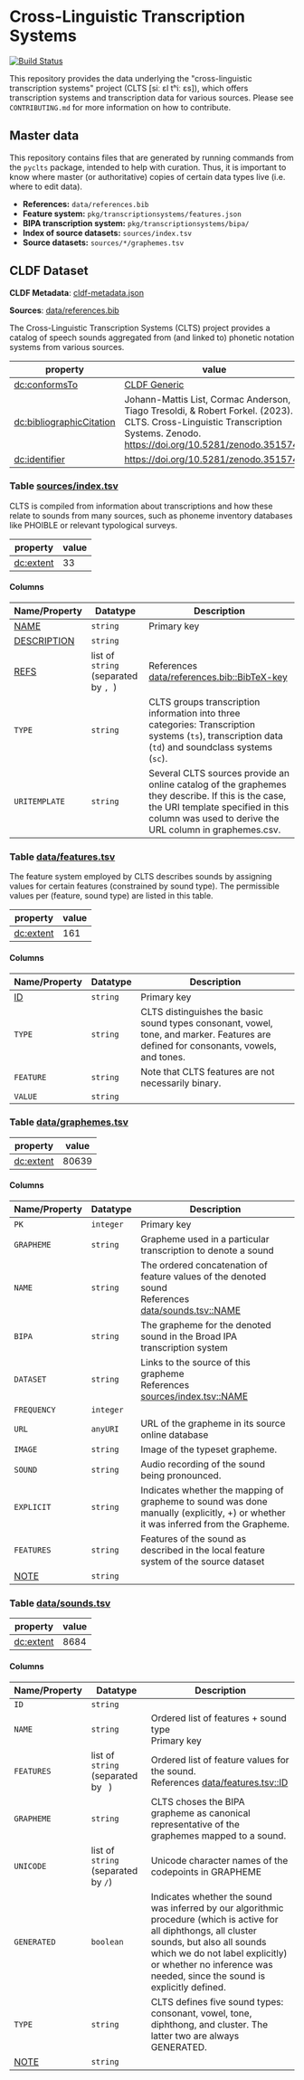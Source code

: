 # Cross-Linguistic Transcription Systems

[![Build Status](https://github.com/cldf-clts/clts/workflows/CLDF-validation/badge.svg)](https://github.com/cldf-clts/clts/actions?query=workflow%3ACLDF-validation)

This repository provides the data underlying the "cross-linguistic transcription systems" project (CLTS [siː ɛl tʰiː ɛs]), which offers transcription systems and transcription data for various sources. Please see `CONTRIBUTING.md` for more information on how to contribute.


## Master data

This repository contains files that are generated by running commands from the
`pyclts` package, intended to help with curation.
Thus, it is important to know where master (or authoritative) copies of certain
data types live (i.e. where to edit data).

- **References:** `data/references.bib`
- **Feature system:** `pkg/transcriptionsystems/features.json`
- **BIPA transcription system:** `pkg/transcriptionsystems/bipa/`
- **Index of source datasets:** `sources/index.tsv`
- **Source datasets:** `sources/*/graphemes.tsv`


## CLDF Dataset

**CLDF Metadata**: [cldf-metadata.json](./cldf-metadata.json)

**Sources**: [data/references.bib](./data/references.bib)

The Cross-Linguistic Transcription Systems (CLTS) project provides a catalog of speech sounds aggregated from (and linked to) phonetic notation systems from various sources.

property | value
 --- | ---
[dc:conformsTo](http://purl.org/dc/terms/conformsTo) | [CLDF Generic](http://cldf.clld.org/v1.0/terms.rdf#Generic)
[dc:bibliographicCitation](http://purl.org/dc/terms/bibliographicCitation) | Johann-Mattis List, Cormac Anderson, Tiago Tresoldi, & Robert Forkel. (2023). CLTS. Cross-Linguistic Transcription Systems. Zenodo. https://doi.org/10.5281/zenodo.3515744
[dc:identifier](http://purl.org/dc/terms/identifier) | https://doi.org/10.5281/zenodo.3515744




### <a name="table-sourcesindextsv"></a>Table [sources/index.tsv](./sources/index.tsv)


CLTS is compiled from information about transcriptions and how these relate to sounds from many sources, such as phoneme inventory databases like PHOIBLE or relevant typological surveys.

property | value
 --- | ---
[dc:extent](http://purl.org/dc/terms/extent) | 33




#### Columns


Name/Property | Datatype | Description
 --- | --- | --- 
[NAME](http://cldf.clld.org/v1.0/terms.rdf#id) | `string` | Primary key
[DESCRIPTION](http://cldf.clld.org/v1.0/terms.rdf#description) | `string` | 
[REFS](http://cldf.clld.org/v1.0/terms.rdf#source) | list of `string` (separated by `, `) | References [data/references.bib::BibTeX-key](./data/references.bib)
`TYPE` | `string` | CLTS groups transcription information into three categories: Transcription systems (`ts`), transcription data (`td`) and soundclass systems (`sc`).
`URITEMPLATE` | `string` | Several CLTS sources provide an online catalog of the graphemes they describe. If this is the case, the URI template specified in this column was used to derive the URL column in graphemes.csv.



### <a name="table-datafeaturestsv"></a>Table [data/features.tsv](./data/features.tsv)


The feature system employed by CLTS describes sounds by assigning values for certain features (constrained by sound type). The permissible values per (feature, sound type) are listed in this table.

property | value
 --- | ---
[dc:extent](http://purl.org/dc/terms/extent) | 161




#### Columns


Name/Property | Datatype | Description
 --- | --- | --- 
[ID](http://cldf.clld.org/v1.0/terms.rdf#id) | `string` | Primary key
`TYPE` | `string` | CLTS distinguishes the basic sound types consonant, vowel, tone, and marker. Features are defined for consonants, vowels, and tones.
`FEATURE` | `string` | Note that CLTS features are not necessarily binary.
`VALUE` | `string` | 



### <a name="table-datagraphemestsv"></a>Table [data/graphemes.tsv](./data/graphemes.tsv)


property | value
 --- | ---
[dc:extent](http://purl.org/dc/terms/extent) | 80639




#### Columns


Name/Property | Datatype | Description
 --- | --- | --- 
`PK` | `integer` | Primary key
`GRAPHEME` | `string` | Grapheme used in a particular transcription to denote a sound
`NAME` | `string` | The ordered concatenation of feature values of the denoted sound<br>References [data/sounds.tsv::NAME](#table-datasoundstsv)
`BIPA` | `string` | The grapheme for the denoted sound in the Broad IPA transcription system
`DATASET` | `string` | Links to the source of this grapheme<br>References [sources/index.tsv::NAME](#table-sourcesindextsv)
`FREQUENCY` | `integer` | 
`URL` | `anyURI` | URL of the grapheme in its source online database
`IMAGE` | `string` | Image of the typeset grapheme.
`SOUND` | `string` | Audio recording of the sound being pronounced.
`EXPLICIT` | `string` | Indicates whether the mapping of grapheme to sound was done manually (explicitly, +) or whether it was inferred from the Grapheme.
`FEATURES` | `string` | Features of the sound as described in the local feature system of the source dataset
[NOTE](http://cldf.clld.org/v1.0/terms.rdf#comment) | `string` | 



### <a name="table-datasoundstsv"></a>Table [data/sounds.tsv](./data/sounds.tsv)


property | value
 --- | ---
[dc:extent](http://purl.org/dc/terms/extent) | 8684




#### Columns


Name/Property | Datatype | Description
 --- | --- | --- 
`ID` | `string` | 
`NAME` | `string` | Ordered list of features + sound type<br>Primary key
`FEATURES` | list of `string` (separated by ` `) | Ordered list of feature values for the sound.<br>References [data/features.tsv::ID](#table-datafeaturestsv)
`GRAPHEME` | `string` | CLTS choses the BIPA grapheme as canonical representative of the graphemes mapped to a sound.
`UNICODE` | list of `string` (separated by ` / `) | Unicode character names of the codepoints in GRAPHEME
`GENERATED` | `boolean` | Indicates whether the sound was inferred by our algorithmic procedure (which is active for all diphthongs, all cluster sounds, but also all sounds which we do not label explicitly) or whether no inference was needed, since the sound is explicitly defined.
`TYPE` | `string` | CLTS defines five sound types: consonant, vowel, tone, diphthong, and cluster. The latter two are always GENERATED.
[NOTE](http://cldf.clld.org/v1.0/terms.rdf#comment) | `string` | 